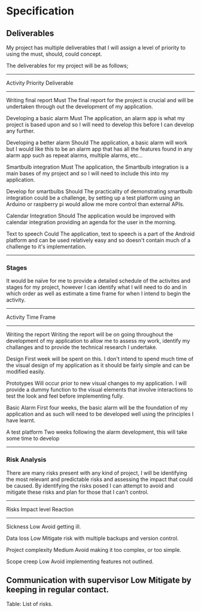 # Specification 

## Deliverables

My project has multiple deliverables that I will assign a level of priority to using the must, should, could concept. 

The deliverables for my project will be as follows;

------------------------------------------------------------------------------------------------------------
Activity					Priority	Deliverable
--------------------------- ---------   ---------------------------------------------------------------------------
Writing final report		Must		The final report for the project is crucial and will be undertaken through out the development of my application.

Developing a basic alarm	Must		The application, an alarm app is what my project is based upon and so I will need to develop this before I can develop any further.

Developing a better alarm	Should		The application, a basic alarm will work but I would like this to be an alarm app that has all the features found in any alarm app such as repeat alarms, multiple alarms, etc...

Smartbulb integration		Must		The application, the Smartbulb integration is a main bases of my project and so I will need to include this into my application.

Develop for smartbulbs		Should		The practicality of demonstrating smartbulb integration could be a challenge, by setting up a test platform using an Arduino or raspberry pi would allow me more control than external APIs.

Calendar Integration		Should		The application would be improved with calendar integration providing an agenda for the user in the morning.

Text to speech				Could		The application, text to speech is a part of the Android platform and can be used relatively easy and so doesn't contain much of a challenge to it's implementation.

------------------------------------------------------------------------------------------------------------

### Stages

It would be naïve for me to provide a detailed schedule of the activites and stages for my project, however I can identify what I will need to do and in which order as well as estimate a time frame for when I intend to begin the activity.

------------------------------------------------------------------------------------------------------------------------------------------------
Activity				Time Frame
--------------------    -------------------------------------------------------------------------------------------
Writing the report		Writing the report will be on going throughout the development of my application to allow me to assess my work, identify my challanges and to provide the technical research I undertake.

Design					First week will be spent on this. I don't intend to spend much time of the visual design of my application as it should be fairly simple and can be modified easily.

Prototypes				Will occur prior to new visual changes to my application. I will provide a dummy function to the visual elements that involve interactions to test the look and feel before implementing fully.

Basic Alarm				First four weeks, the basic alarm will be the foundation of my application and as such will need to be developed well using the principles I have learnt. 

A test platform 		Two weeks following the alarm development, this will take some time to develop  

--------------

### Risk Analysis

There are many risks present with any kind of project, I will be identifying the most relevant and predictable risks and assessing the impact that could be caused. By identifying the risks posed I can attempt to avoid and  mitigate these risks and plan for those that I can't control.

----------------------------------------------------------------------------------------------------------
Risks                           Impact level   Reaction                                                 
------------------------------- -------------- ---------------------------------------------------------
Sickness                        Low            Avoid getting ill.                               

Data loss                       Low            Mitigate risk with multiple backups and version control. 

Project complexity              Medium         Avoid making it too complex, or too simple.              

Scope creep                     Low            Avoid implementing features not outlined.                

Communication with supervisor   Low            Mitigate by keeping in regular contact.                  
----------------------------------------------------------------------------------------------------------

Table: List of risks.
